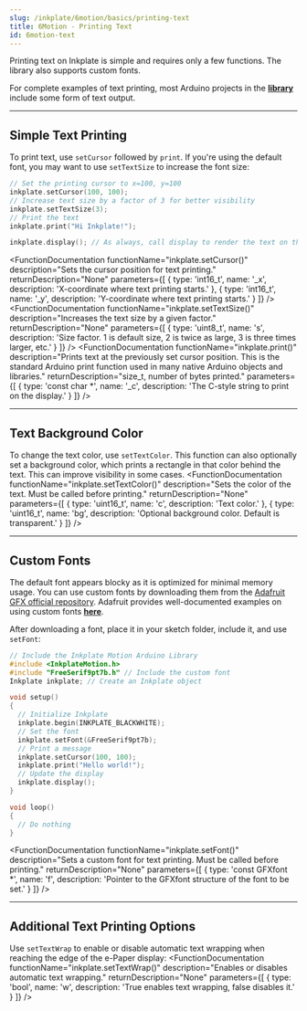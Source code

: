 ```yaml
---
slug: /inkplate/6motion/basics/printing-text
title: 6Motion - Printing Text
id: 6motion-text
---
```


Printing text on Inkplate is simple and requires only a few functions. The library also supports custom fonts.

<InfoBox>For complete examples of text printing, most Arduino projects in the [**library**](https://github.com/SolderedElectronics/Inkplate_Motion_Arduino_Library/tree/main/examples/Inkplate6Motion) include some form of text output.</InfoBox>

---

## Simple Text Printing

To print text, use `setCursor` followed by `print`. If you're using the default font, you may want to use `setTextSize` to increase the font size: 

```cpp
// Set the printing cursor to x=100, y=100
inkplate.setCursor(100, 100);
// Increase text size by a factor of 3 for better visibility
inkplate.setTextSize(3);
// Print the text
inkplate.print("Hi Inkplate!");

inkplate.display(); // As always, call display to render the text on the e-Paper
```
<FunctionDocumentation
  functionName="inkplate.setCursor()"
  description="Sets the cursor position for text printing."
  returnDescription="None"
  parameters={[ 
    { type: 'int16_t', name: '_x', description: 'X-coordinate where text printing starts.' },
    { type: 'int16_t', name: '_y', description: 'Y-coordinate where text printing starts.' }
  ]}
/>
<FunctionDocumentation
  functionName="inkplate.setTextSize()"
  description="Increases the text size by a given factor."
  returnDescription="None"
  parameters={[ 
    { type: 'uint8_t', name: 's', description: 'Size factor. 1 is default size, 2 is twice as large, 3 is three times larger, etc.' }
  ]}
/>
<FunctionDocumentation
  functionName="inkplate.print()"
  description="Prints text at the previously set cursor position. This is the standard Arduino print function used in many native Arduino objects and libraries."
  returnDescription="size_t, number of bytes printed."
  parameters={[ 
    { type: 'const char *', name: '_c', description: 'The C-style string to print on the display.' }
  ]}
/>

---

## Text Background Color

To change the text color, use `setTextColor`. This function can also optionally set a background color, which prints a rectangle in that color behind the text. This can improve visibility in some cases.
<FunctionDocumentation
  functionName="inkplate.setTextColor()"
  description="Sets the color of the text. Must be called before printing."
  returnDescription="None"
  parameters={[ 
    { type: 'uint16_t', name: 'c', description: 'Text color.' },
    { type: 'uint16_t', name: 'bg', description: 'Optional background color. Default is transparent.' }
  ]}
/>

---

## Custom Fonts

The default font appears blocky as it is optimized for minimal memory usage. You can use custom fonts by downloading them from the [Adafruit GFX official repository](https://github.com/adafruit/Adafruit-GFX-Library/tree/master/Fonts). Adafruit provides well-documented examples on using custom fonts [**here**](https://learn.adafruit.com/adafruit-gfx-graphics-library/using-fonts). 

After downloading a font, place it in your sketch folder, include it, and use `setFont`:
```cpp
// Include the Inkplate Motion Arduino Library
#include <InkplateMotion.h>
#include "FreeSerif9pt7b.h" // Include the custom font
Inkplate inkplate; // Create an Inkplate object

void setup() 
{
  // Initialize Inkplate
  inkplate.begin(INKPLATE_BLACKWHITE);
  // Set the font
  inkplate.setFont(&FreeSerif9pt7b);
  // Print a message
  inkplate.setCursor(100, 100);
  inkplate.print("Hello world!");
  // Update the display
  inkplate.display();
}

void loop() 
{
  // Do nothing
}
```
<FunctionDocumentation
  functionName="inkplate.setFont()"
  description="Sets a custom font for text printing. Must be called before printing."
  returnDescription="None"
  parameters={[ 
    { type: 'const GFXfont *', name: 'f', description: 'Pointer to the GFXfont structure of the font to be set.' }
  ]}
/>

---

## Additional Text Printing Options

Use `setTextWrap` to enable or disable automatic text wrapping when reaching the edge of the e-Paper display:
<FunctionDocumentation
  functionName="inkplate.setTextWrap()"
  description="Enables or disables automatic text wrapping."
  returnDescription="None"
  parameters={[ 
    { type: 'bool', name: 'w', description: 'True enables text wrapping, false disables it.' }
  ]}
/>
